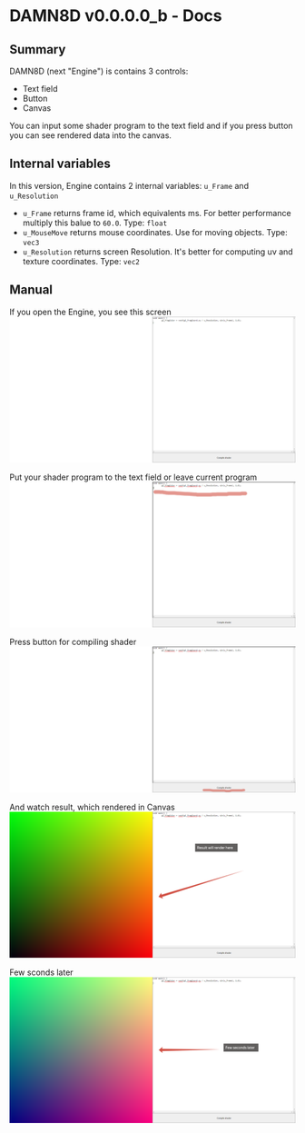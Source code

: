 # DAMN8D v0.0.0.0_b - Docs

## Summary

DAMN8D (next "Engine") is contains 3 controls:

* Text field
* Button
* Canvas

You can input some shader program to the text field and if you press button you can see rendered data into the canvas.

## Internal variables

In this version, Engine contains 2 internal variables: `u_Frame` and `u_Resolution`

* `u_Frame` returns frame id, which equivalents ms. For better performance multiply this balue to `60.0`.
  Type: `float`
* `u_MouseMove` returns mouse coordinates. Use for moving objects.
  Type: `vec3`
* `u_Resolution` returns screen Resolution. It's better for computing uv and texture coordinates.
  Type: `vec2`

## Manual

If you open the Engine, you see this screen
![Initial screen](initial_screen.png)

Put your shader program to the text field or leave current program
![Shader program in text field](shader_program_in_text_field.png)

Press button for compiling shader
![Compile shader here](compile_shader_here.png)

And watch result, which rendered in Canvas
![And watch result here](and_watch_result_here.png)

Few sconds later
![Few seconds later](few_seconds_later.png)
